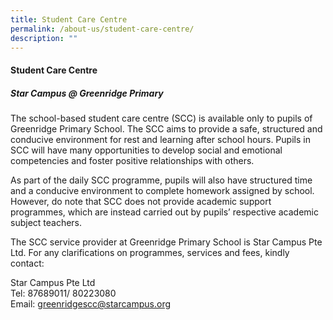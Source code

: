 ```yaml
---
title: Student Care Centre
permalink: /about-us/student-care-centre/
description: ""
---
```

#### **Student Care Centre**

##### **Star Campus @ Greenridge Primary**

  
The school-based student care centre (SCC) is available only to pupils of Greenridge Primary School. The SCC aims to provide a safe, structured and conducive environment for rest and learning after school hours. Pupils in SCC will have many opportunities to develop social and emotional competencies and foster positive relationships with others.

As part of the daily SCC programme, pupils will also have structured time and a conducive environment to complete homework assigned by school. However, do note that SCC does not provide academic support programmes, which are instead carried out by pupils’ respective academic subject teachers.

The SCC service provider at Greenridge Primary School is Star Campus Pte Ltd. For any clarifications on programmes, services and fees, kindly contact:

Star Campus Pte Ltd  
Tel: 87689011/ 80223080  
Email: greenridgescc@starcampus.org